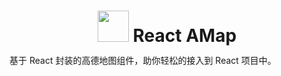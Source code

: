 <h1 align="center" style="line-height: 50px; height: 50px">
  <img height="50" src="https://cdn.jsdelivr.net/gh/wangxingkang/pictures@latest/imgs/amap-logo.svg" />
  React AMap
</h1>

基于 React 封装的高德地图组件，助你轻松的接入到 React 项目中。
